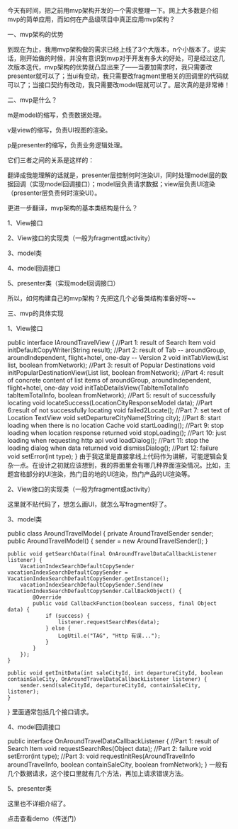 
今天有时间，把之前用mvp架构开发的一个需求整理一下。网上大多数是介绍mvp的简单应用，而如何在产品级项目中真正应用mvp架构？

一、mvp架构的优势

到现在为止，我用mvp架构做的需求已经上线了3个大版本，n个小版本了。说实话，刚开始做的时候，并没有意识到mvp对于开发有多大的好处，可是经过这几次版本迭代，mvp架构的优势就凸显出来了——当要加需求时，我只需要改presenter就可以了；当ui有变动，我只需要改fragment里相关的回调里的代码就可以了；当接口契约有改动，我只需要改model层就可以了。层次真的是非常棒！



二、mvp是什么？

m是model的缩写，负责数据处理。

v是view的缩写，负责UI视图的渲染。

p是presenter的缩写，负责业务逻辑处理。

它们三者之间的关系是这样的：



翻译成我能理解的话就是，presenter层控制何时渲染UI，同时处理model层的数据回调（实现model回调接口）；model层负责请求数据；view层负责UI渲染（presenter层负责何时渲染UI）。

更进一步翻译，mvp架构的基本类结构是什么？

1、View接口

2、View接口的实现类（一般为fragment或activity）

3、model类

4、model回调接口

5、presenter类（实现model回调接口）

所以，如何构建自己的mvp架构？先把这几个必备类结构准备好呀~~



三、mvp的具体实现

1、View接口



public interface IAroundTravelView {
    //Part 1: result of Search Item
    void initDefaultCopyWriter(String result);
    //Part 2: result of Tab -- aroundGroup, aroundIndependent, flight+hotel, one-day -- Version 2
    void initTabView(List<Icon> list, boolean fromNetwork);
    //Part 3: result of Popular Destinations
    void initPopularDestinationView(List<DestinationInfo> list, boolean fromNetwork);
    //Part 4: result of concrete content of list items of aroundGroup, aroundIndependent, flight+hotel, one-day
    void initTabDetailsView(TabItemTotalInfo tabItemTotalInfo, boolean fromNetwork);
    //Part 5: result of successfully locating
    void locateSuccess(LocationCityResponseModel data);
    //Part 6:result of not successfully locating
    void failed2Locate();
    //Part 7: set text of Location TextView
    void setDepartureCityName(String city);
    //Part 8: start loading when there is no location Cache
    void startLoading();
    //Part 9: stop loading when location response returned
    void stopLoading();
    //Part 10: just loading when requesting http api
    void loadDialog();
    //Part 11: stop the loading dialog when data returned
    void dismissDialog();
    //Part 12: failure
    void setError(int type);
}
由于我这里是直接拿线上代码作为讲解，可能逻辑会复杂一点。在设计之初就应该想到，我的界面里会有哪几种界面渲染情况。比如，主题宫格部分的UI渲染，热门目的地的UI渲染，热门产品的UI渲染等。





2、View接口的实现类（一般为fragment或activity）

这里就不贴代码了，想怎么画UI，就怎么写fragment好了。



3、model类

public class AroundTravelModel {
    private AroundTravelSender sender;
    public AroundTravelModel() {
        sender = new AroundTravelSender();
    }

    public void getSearchData(final OnAroundTravelDataCallbackListener listener) {
        VacationIndexSearchDefaultCopySender vacationIndexSearchDefaultCopySender = VacationIndexSearchDefaultCopySender.getInstance();
        vacationIndexSearchDefaultCopySender.Send(new VacationIndexSearchDefaultCopySender.CallBackObject() {
            @Override
            public void CallbackFunction(boolean success, final Object data) {
                if (success) {
                    listener.requestSearchRes(data);
                } else {
                    LogUtil.e("TAG", "Http 有误...");
                }
            }
        });
    }

    public void getInitData(int saleCityId, int departureCityId, boolean containSaleCity, OnAroundTravelDataCallbackListener listener) {
        sender.send(saleCityId, departureCityId, containSaleCity, listener);
    }

}
里面通常包括几个接口请求。



4、model回调接口

public interface OnAroundTravelDataCallbackListener {
    //Part 1: result of Search Item
    void requestSearchRes(Object data);
    //Part 2: failure
    void setError(int type);
    //Part 3:
    void requestInitRes(AroundTravelInfo aroundTravelInfo, boolean containSaleCity, boolean fromNetwork);
}
一般有几个数据请求，这个接口里就有几个方法，再加上请求错误方法。

5、presenter类

这里也不详细介绍了。



点击查看demo（传送门）

